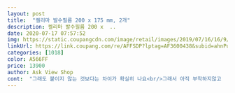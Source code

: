 ```yaml
---
layout: post 
title:  "켈리마 발수필름 200 x 175 mm, 2개" 
description: 켈리마 발수필름 200 x  ..
date: 2020-07-17 07:57:52 
img: https://static.coupangcdn.com/image/retail/images/2019/07/16/16/9/7f3be6aa-db51-40e9-8230-9ad382722dd4.jpg 
linkUrl: https://link.coupang.com/re/AFFSDP?lptag=AF3600438&subid=ahnPublicAsk&pageKey=261393424&itemId=817345532&vendorItemId=5079212260&traceid=V0-113-43ff698427ed8496 
categories: [1018] 
color: A566FF 
price: 13900 
author: Ask View Shop 
cont:  "그래도 붙이지 않는 것보다는 차이가 확실히 나요<br/>그래서 아직 부착하지않고  대기중이네요.<br/>.<br/><br/>기대중이네요.<br/>.<br/>ㅋㅋㅋ<br/>레인오케이 뿌려둔 옆구석이 훠어어어어얼씬 더 잘보임<br/>붙일 때는 기포가 좀 많이 생겨서 쉽게 떨어질거 같아 불안하지만서도<br/>비 오는 날에 운전을 해봤는데요<br/>사실 좀 걸리는 부분은 중국산이라는 건데 흠.<br/>.<br/> 잘 모르겠습니다<br/>사이드미러에만 필름을 붙여놨는데 어차피 창문에도 붙여야 해서 찾다찾다가 이걸로 골랐습니다.<br/> 뭐 다른 이유도 있긴 하지만 제일 큰 건 아무래도 창문형 필름이 필요했으니까용<br/>생각보다 많이 오지 않아서 그런지 물이 묻기는 했습니다<br/>성능 테스트를 해야해요<br/>싸이즈가 생각보다 작아요... <br/><br/>아니 별 하나도 반개도 아까워요<br/>아직 세차를 안했는데 다음엔 세차 후기도 남겨야겠네요<br/>운전석에 안았을때 사이드미러 보이는위치에 장착해야하는군요<br/>이 후기도 비가 오고 나서나 아니면 세차를 하고 나서 추가후기를 적어야 할 것 같네요ㅎㅎㅎ 지금까지만으로는 별 다섯개입니다<br/>이런건 과장광고에 안걸리나봐요? 비 엄청온대서 미리붙이고 깨끗하게닦아서 기대하고<br/>이번주 일요일에 비가 예보되어 있던데 그 날 필름의 성능을 테스트 할 수 있겠네요.<br/> 붙이는 데 까지는 전혀 하자가 없었습니다.<br/><br/>제발 고민할필요없으니 구매하지마세요<br/>좀더구매해서  오려서 유리창 반정도를 덮을지... <br/>.<br/>그럴려면 34장 정도가 소모될듯해서... <br/><br/>주행했는데 왠걸... <br/>.<br/>거울위에 물 부어논것 처럼 일렁일렁해서 안보여요<br/>차한대로 여럿이 쓴다면  아마 각도가 맞지않아 한분 제외 다른분은 잘보이지 않을수도 있을듯... <br/>.<br/><br/>창문 앞쪽 사이드 미러볼수있게  전체를 해줄수없고<br/>추가))<br/>한 번 슥 닦아주기만 하면 물기가 없어지네요<br/>" 
---
```

